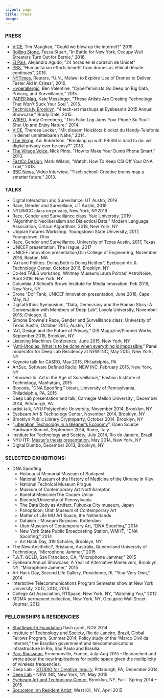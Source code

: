 ```yaml
---
layout: page
title: Press
image: 
---
```



### PRESS
* [VICE](https://www.vice.com/en_us/article/vbw9db/could-we-blow-up-the-internet), Tim Maughan, "Could we blow up the internet?" 2019.
* [Rolling Stone](https://www.rollingstone.com/politics/politics-news/in-battle-for-new-york-occupy-wall-streeters-turn-out-for-bernie-178430/), Tessa Stuart, "In Battle for New York, Occupy Wall Streeters Turn Out for Bernie," 2016.
* [El Pais](https://elpais.com/elpais/2016/11/25/planeta_futuro/1480078727_733852.html), Alejandra Agudo, "24 horas en el corazón de Unicef"
* [PBS](http://www.pbs.org/newshour/updates/drone-use-humanitarian-aid/), “Humanitarian efforts benefit from drones as ethical debate continues”, 2016.
* [NYTimes](http://www.nytimes.com/reuters/2016/12/15/technology/15reuters-malawi-aid-drones.html), Reuters, “U.N., Malawi to Explore Use of Drones to Deliver Faster Aid in Crises”, 2016.
* [Hyperallergic](http://hyperallergic.com/173513/cyberfeminists-go-deep-on-big-data-privacy-and-surveillance/),  Ben Valentine, “Cyberfeminists Go Deep on Big Data, Privacy, and Surveillance,” 2015. 
* [PAPER Mag](https://www.papermag.com/these-artists-are-creating-technology-that-wont-suck-your-soul-1427502222.html
), Kate Messinger, "These Artists Are Creating Technology That Won't Suck Your Soul", 2015.
* [Technica.ly Brooklyn](https://technical.ly/brooklyn/2015/01/30/4-tech-art-mashups-eyebeams-2015-annual-showcase/), "4 tech-art mashups at Eyebeam’s 2015 Annual Showcase," Brady Dale, 2015.
* [WIRED](http://www.wired.com/2014/10/fake-log-jams-your-phone/), Andy Greenberg, “This Fake Log Jams Your Phone So You’ll Shut Up and Enjoy Nature,” 2014. 
* [VICE](http://motherboard.vice.com/de/read/dieser-holzklotz-jammt-dein-telefon-damit-du-es-endlich-aus-der-hand-legst), Theresa Locker, "Mit diesem Holzklotz blockst du Handy-Telefonie in deiner unmittelbaren Nähe," 2014. 
* [The Verge](http://www.theverge.com/2013/10/8/4815760/prism-breakup-is-hard-to-do-will-digital-privacy-ever-be-easy), Adi Robertson, “Breaking up with PRISM is hard to do: will digital privacy ever be easy?" 2013.
* [The Village Voice](http://blogs.villagevoice.com/runninscared/2013/05/how_to_make_you.php), Nick Pinto, "How to Make Your Dumb Phone Smart," 2013.
* [FastCo Design](http://www.fastcodesign.com/1672264/watch-how-to-keep-csi-off-your-dna-trail), Mark Wilson, “Watch: How To Keep CSI Off Your DNA Trail,” 2013. 
* [BBC News](http://www.bbc.com/news/magazine-22487287), Video Interview, “Tisch school: Creative brains map a smarter future,” 2013.

### TALKS
* Digital Interaction and Surveillance, UT Austin, 2019
* Race, Gender and Surveillace, UT Austin, 2019
* NYU/MCC class on privacy, New York, NY2019
* Race, Gender and Surveillance class, Yale University, 2019
* "Algorithmic Neoliberalism and Dialectical Data," Modern Language Association, Critical Algorithms, 2018, New York, NY
* Utopian Futures Workshop,  Youngstown State University, 2017, Youngstown, Ohio
* Race, Gender and Surveillance, University of Texas Austin, 2017, Texas
* UNICEF presentation, The Hague, 2017
* UNICEF Innovation presentation,Olin College of Engineering, November 2016, Boston, MA 
* “Art and Politics: Doing Both is Doing Neither”, Eyebeam Art & Technology Center, October 2016, Brooklyn, NY
* Co-led TAILS workshop, Whitney Museum/Laura Poitras’ AstroNoise, April 2016, New York, NY 
* Columbia J School’s Brown Institute for Media Innovation, Feb 2016, New York, NY
* Drone “Do” Tank, UNICEF Innovation presentation, June 2016, Cape May, NJ
* Digital Ethics Symposium, “Data, Democracy and the Human Story: A Conversation with Members of Deep Lab”, Loyola University, November 2015, Chicago, IL
* Simone Browne's Race, Gender and Surveillance class, University of Texas Austin, October 2015, Austin, TX
* “Art, Design and the Future of Privacy," DIS Magazine/Pioneer Works, September 2015, Brooklyn, NY
* Listening Machines Conference, June 2015, New York, NY
* “[Anti-Utopias: What is to be done when everything is impossible](https://youtu.be/UeXz2NPCRco),” Panel moderator for Deep Lab Residency at NEW INC, May 2015, New York, NY
* Keynote talk for CASRO, May 2015, Philadelphia, PA
* ArtSec, Software Defined Radio, NEW INC, February 2015, New York, NY
* "Snowed-In: Art in the Age of Surveillance," Fashion Institute of Technology, Manhattan, 2015 
* Biocode, "DNA Spoofing," bioart, University of Pennsylvania, Philadelphia, PA, 2015
* Deep Lab presentation and talk, Carnegie Mellon University , December 2014, Pittsburgh, PA
* artist talk, NYU Polytechnic University, November 2014, Brooklyn, NY
* Eyebeam Art & Technology Center, November 2014, Brooklyn, NY
* Brooklyn Public Library Cryptoparty, October 2014, Brooklyn, NY
* "[Liberation Technology in a Gleaner’s Economy](https://youtu.be/-M8cNSyzo1g)", Open Source Hardware Summit, September 2014, Rome, Italy
* Institute for Technology and Society, July 2014, Rio de Janeiro, Brazil
* NYU ITP, [Master’s thesis presentation](https://vimeo.com/allisonburtch/thesis), May 2014, New York, NY
* Digital Dumbo, December 2013, Brooklyn, NY

### SELECTED EXHIBITIONS:
* DNA Spoofing
	* Holocaust Memorial Museum of Budapest
	* National Museum of the History of Medicine of the Ukraine in Kiev
	* National Technical Museum Prague
	* Museum of Contemporary Art Northhampton
	* Baneful Medicine/The Cooper Union
	* Biocode/University of Pennsylvania
	* The Data Body as Artifact, Fukuoka City museum, Japan 
	* Panopticon, Utah Museum of Contemporary Art
	* Matter of Life MU Art Space, the Netherlands
	* Dataism - Museum Boijmans, Rotterdam
	* Utah Museum of Contemporary Art, “DNA Spoofing,” 2014
	* New York State Public Broadcasting Station, WMHT, “DNA Spoofing,” 2014
	* Art Hack Day, 319 Scholes, Brooklyn, NY 
* The New Aesthetic?, Brisbane, Australia, Queensland University of Technology, “Microphone Jammer,” 2015
* F.A.T. GOLD, San Francisco, CA, “Microphone Jammer,” 2015
* Eyebeam Annual Showcase, A Year of Alternative Maneuvers, Brooklyn, NY, “Microphone Jammer,” 2015
* Art Hack Day, Second Life Gallery, Providence, RI, “Your Very Own,” 2014
* Interactive Telecommunications Program Semester show at New York University, 2012, 2013, 2014 
* College Art Association, RTSpace, New York, NY, “Watching You,” 2012
* MOMA permanent collection, New York, NY, Occupied Wall Street Journal, 2012

### FELLOWSHIPS & RESIDENCIES 
 * [Shuttleworth Foundation](https://shuttleworthfoundation.org/) flash grant, NOV 2014 
 * [Institute of Technology and Society](http://www.itsrio.org/), Rio de Janeiro, Brazil, Global Fellows Program, Summer 2014, Policy study of the “Marco Civil da Internet,” the Brazilian government and telecommunications infrastructure in Rio, Sao Paolo and Brasilia.
 * [Parc Rousseau](http://parc-rousseau.fr/), Ermenonville, France, July-Aug 2015 - Researched and wrote about the new implications for public space given the multiplicity of wireless frequencies.
 * Deep Lab - [STUDIO for Creative Inquiry](http://studioforcreativeinquiry.org/projects/deep-lab), Pittsburgh, PA, December 2014
 * [Deep Lab](http://deeplab.net/) – NEW INC, New York, NY, May 2015
 * [Eyebeam Art and Technology Center](http://eyebeam.org/), Brooklyn, NY, Fall - Spring 2014 – 2015 
 * [Spruceton Inn Resident Artist](http://www.sprucetoninn.com/at-the-inn/artist-residency/), West Kill, NY, April 2015


